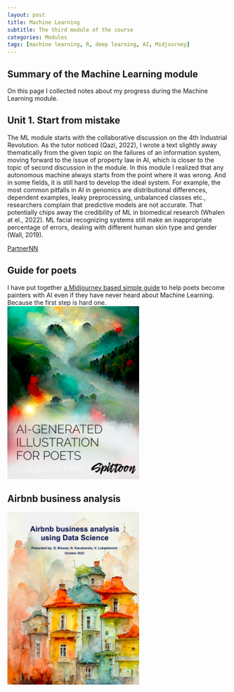 ```yaml
---
layout: post
title: Machine Learning
subtitle: The third module of the course
categories: Modules
tags: [machine learning, R, deep learning, AI, Midjourney]
---
```


## Summary of the Machine Learning module

On this page I collected notes about my progress during the Machine Learning module.

## Unit 1. Start from mistake

The ML module starts with the collaborative discussion on the 4th Industrial Revolution. As the tutor noticed (Qazi, 2022), I wrote a text slightly away thematically from the given topic on the failures of an information system, moving forward to the issue of property law in AI, which is closer to the topic of second discussion in the module. In this module I realized that any autonomous machine always starts from the point where it was wrong. And in some fields, it is still hard to develop the ideal system. For example, the most common pitfalls in AI in genomics are distributional differences, dependent examples, leaky preprocessing, unbalanced classes etc., researchers complain that predictive models are not accurate. That potentially chips away the credibility of ML in biomedical research (Whalen at el., 2022). ML facial recognizing systems still make an inappropriate percentage of errors, dealing with different human skin type and gender (Wall, 2019).


[PartnerNN](https://github.com/Vasilisalook/ML/blob/main/PartnerNN.ipynb)

## Guide for poets

I have put together [a Midjourney based simple guide](https://github.com/Vasilisalook/vasilisalook.github.io/blob/main/AI-Illustration%20for%20Poets.pdf) to help poets become painters with AI even if they have never heard about Machine Learning. Because the first step is hard one. <br>
 ![AIGuide](/assets/images/banners/AIGuide.png)<br>

## Airbnb business analysis

![Cover](/assets/images/banners/report.png)


